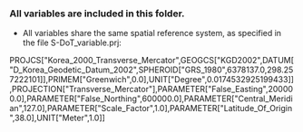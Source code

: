### All variables are included in this folder.

- All variables share the same spatial reference system, as specified in the file S-DoT_variable.prj:

PROJCS["Korea_2000_Transverse_Mercator",GEOGCS["KGD2002",DATUM["D_Korea_Geodetic_Datum_2002",SPHEROID["GRS_1980",6378137.0,298.257222101]],PRIMEM["Greenwich",0.0],UNIT["Degree",0.0174532925199433]],PROJECTION["Transverse_Mercator"],PARAMETER["False_Easting",200000.0],PARAMETER["False_Northing",600000.0],PARAMETER["Central_Meridian",127.0],PARAMETER["Scale_Factor",1.0],PARAMETER["Latitude_Of_Origin",38.0],UNIT["Meter",1.0]]
